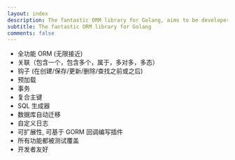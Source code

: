 ```yaml
---
layout: index
description: The fantastic ORM library for Golang, aims to be developer friendly.
subtitle: The fantastic ORM library for Golang
comments: false
---
```

* <i class="fa fa-arrow-circle-right" aria-hidden="true"></i> 全功能 ORM (无限接近)
* <i class="fa fa-arrow-circle-right" aria-hidden="true"></i> 关联（包含一个，包含多个，属于，多对多，多态）
* <i class="fa fa-arrow-circle-right" aria-hidden="true"></i> 钩子 (在创建/保存/更新/删除/查找之前或之后)
* <i class="fa fa-arrow-circle-right" aria-hidden="true"></i> 预加载
* <i class="fa fa-arrow-circle-right" aria-hidden="true"></i> 事务
* <i class="fa fa-arrow-circle-right" aria-hidden="true"></i> 复合主键
* <i class="fa fa-arrow-circle-right" aria-hidden="true"></i> SQL 生成器
* <i class="fa fa-arrow-circle-right" aria-hidden="true"></i> 数据库自动迁移
* <i class="fa fa-arrow-circle-right" aria-hidden="true"></i> 自定义日志
* <i class="fa fa-arrow-circle-right" aria-hidden="true"></i> 可扩展性, 可基于 GORM 回调编写插件
* <i class="fa fa-arrow-circle-right" aria-hidden="true"></i> 所有功能都被测试覆盖
* <i class="fa fa-arrow-circle-right" aria-hidden="true"></i> 开发者友好